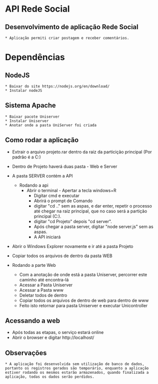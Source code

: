 # API Rede Social

## Desenvolvimento de aplicação Rede Social
<!--ts-->
    * Aplicação permiti criar postagem e receber comentários.
<!--te-->
# Dependências
  ## NodeJS
  <!--ts-->
    * Baixar do site https://nodejs.org/en/download/
    * Instalar nodeJS
  <!--te-->
  ## Sistema Apache
  <!--ts-->
    * Baixar pacote Uniserver
    * Instalar Uniserver
    * Anotar onde a pasta UniServer foi criada
  <!--te-->


## Como rodar a aplicação
<!--ts-->
  * Extrair o arquivo projeto.rar dentro da raiz da particição principal (Por padrão é a C:)

  * Dentro de Projeto haverá duas pasta - Web e Server

  * A pasta SERVER contém a API
    * Rodando a api
      * Abrir o terminal - Apertar a tecla windows+R
        * Digitar cmd e executar
        * Abrirá o prompt de Comando
        * digitar "cd .." sem as aspas, e dar enter, repetir o processo até chegar na raiz principal, que no caso será a partição principal (C:).
        * digitar "cd Projeto" depois "cd server".
        * Após chegar a pasta server, digitar "node server.js" sem as aspas.
        * A API iniciará


  * Abrir o Windows Explorer novamente e ir até a pasta Projeto
  * Copiar todos os arquivos de dentro da pasta WEB
  * Rodando a parte Web
    * Com a anotação de onde está a pasta Uniserver, percorrer este caminho até encontra-lá
    * Acessar a Pasta Uniserver
    * Acessar a Pasta www
    * Deletar todos de dentro
    * Copiar todos os arquivos de dentro de web para dentro de www
    * Feito isto retornar para pasta Uniserver e executar Unicontroller
<!--te-->

## Acessando a web
  * Após todas as etapas, o serviço estará online
  * Abrir o browser e digitar http://localhost/


## Observações
<!--ts-->
    * A aplicação foi desenvolvida sem utilização de banco de dados, portanto os registros gerados são temporário, enquanto a aplicação estiver rodando os mesmos estarão armazenados, quando finalizada a aplicação, todas os dados serão perdidos.
<!--te-->



